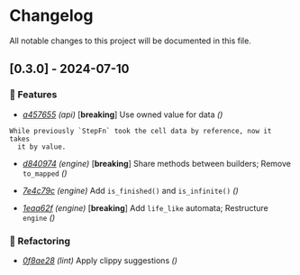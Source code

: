# Changelog

All notable changes to this project will be documented in this file.

## [0.3.0] - 2024-07-10
### 🚀 Features

- [_a457655_](https://github.com/Froloket64/lifers/commit/a4576555d60632430586ca8b501ff318946b8dc0) _(api)_ [**breaking**] Use owned value for data _()_

````text
While previously `StepFn` took the cell data by reference, now it takes
  it by value.
````

- [_d840974_](https://github.com/Froloket64/lifers/commit/d8409747f30d8f23e1a1f022628bbf69ad9b36fc) _(engine)_ [**breaking**] Share methods between builders; Remove `to_mapped` _()_

- [_7e4c79c_](https://github.com/Froloket64/lifers/commit/7e4c79cab85632008a6d1cc631dea7cd2df875de) _(engine)_ Add `is_finished()` and `is_infinite()` _()_

- [_1eaa62f_](https://github.com/Froloket64/lifers/commit/1eaa62f605687e77b55614845f012ece1039535f) _(engine)_ [**breaking**] Add `life_like` automata; Restructure `engine` _()_

### 🚜 Refactoring

- [_0f8ae28_](https://github.com/Froloket64/lifers/commit/0f8ae28d9364eae5a03acc5a4833f44487addc0d) _(lint)_ Apply clippy suggestions _()_

<!-- generated by git-cliff -->
